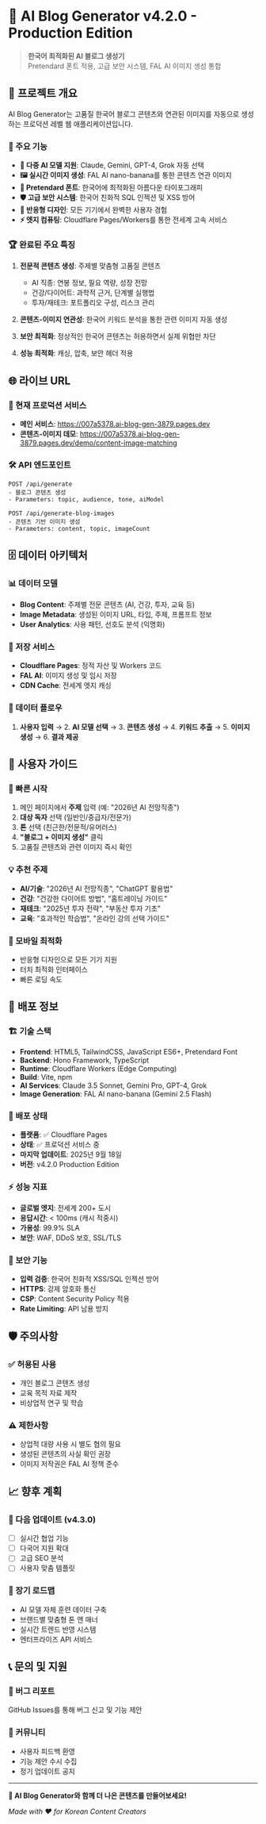 # 🤖 AI Blog Generator v4.2.0 - Production Edition

> **한국어 최적화된 AI 블로그 생성기**  
> Pretendard 폰트 적용, 고급 보안 시스템, FAL AI 이미지 생성 통합

## 🌟 프로젝트 개요

AI Blog Generator는 고품질 한국어 블로그 콘텐츠와 연관된 이미지를 자동으로 생성하는 프로덕션 레벨 웹 애플리케이션입니다.

### 🎯 주요 기능

- **🧠 다중 AI 모델 지원**: Claude, Gemini, GPT-4, Grok 자동 선택
- **🖼️ 실시간 이미지 생성**: FAL AI nano-banana를 통한 콘텐츠 연관 이미지
- **🎨 Pretendard 폰트**: 한국어에 최적화된 아름다운 타이포그래피
- **🛡️ 고급 보안 시스템**: 한국어 친화적 SQL 인젝션 및 XSS 방어
- **📱 반응형 디자인**: 모든 기기에서 완벽한 사용자 경험
- **⚡ 엣지 컴퓨팅**: Cloudflare Pages/Workers를 통한 전세계 고속 서비스

### 🏆 완료된 주요 특징

1. **전문적 콘텐츠 생성**: 주제별 맞춤형 고품질 콘텐츠
   - AI 직종: 연봉 정보, 필요 역량, 성장 전망
   - 건강/다이어트: 과학적 근거, 단계별 실행법
   - 투자/재테크: 포트폴리오 구성, 리스크 관리

2. **콘텐츠-이미지 연관성**: 한국어 키워드 분석을 통한 관련 이미지 자동 생성

3. **보안 최적화**: 정상적인 한국어 콘텐츠는 허용하면서 실제 위협만 차단

4. **성능 최적화**: 캐싱, 압축, 보안 헤더 적용

## 🌐 라이브 URL

### 📍 현재 프로덕션 서비스
- **메인 서비스**: https://007a5378.ai-blog-gen-3879.pages.dev
- **콘텐츠-이미지 데모**: https://007a5378.ai-blog-gen-3879.pages.dev/demo/content-image-matching

### 🛠️ API 엔드포인트
```
POST /api/generate
- 블로그 콘텐츠 생성
- Parameters: topic, audience, tone, aiModel

POST /api/generate-blog-images  
- 콘텐츠 기반 이미지 생성
- Parameters: content, topic, imageCount
```

## 🗄️ 데이터 아키텍처

### 📊 데이터 모델
- **Blog Content**: 주제별 전문 콘텐츠 (AI, 건강, 투자, 교육 등)
- **Image Metadata**: 생성된 이미지 URL, 타입, 주제, 프롬프트 정보
- **User Analytics**: 사용 패턴, 선호도 분석 (익명화)

### 🔧 저장 서비스
- **Cloudflare Pages**: 정적 자산 및 Workers 코드
- **FAL AI**: 이미지 생성 및 임시 저장
- **CDN Cache**: 전세계 엣지 캐싱

### 🔄 데이터 플로우
1. **사용자 입력** → 2. **AI 모델 선택** → 3. **콘텐츠 생성** → 4. **키워드 추출** → 5. **이미지 생성** → 6. **결과 제공**

## 👥 사용자 가이드

### 🚀 빠른 시작
1. 메인 페이지에서 **주제** 입력 (예: "2026년 AI 전망직종")
2. **대상 독자** 선택 (일반인/중급자/전문가)
3. **톤** 선택 (친근한/전문적/유머러스)
4. **"블로그 + 이미지 생성"** 클릭
5. 고품질 콘텐츠와 관련 이미지 즉시 확인

### 💡 추천 주제
- **AI/기술**: "2026년 AI 전망직종", "ChatGPT 활용법"
- **건강**: "건강한 다이어트 방법", "홈트레이닝 가이드"  
- **재테크**: "2025년 투자 전략", "부동산 투자 기초"
- **교육**: "효과적인 학습법", "온라인 강의 선택 가이드"

### 📱 모바일 최적화
- 반응형 디자인으로 모든 기기 지원
- 터치 최적화 인터페이스
- 빠른 로딩 속도

## 🚀 배포 정보

### 🏗️ 기술 스택
- **Frontend**: HTML5, TailwindCSS, JavaScript ES6+, Pretendard Font
- **Backend**: Hono Framework, TypeScript
- **Runtime**: Cloudflare Workers (Edge Computing)
- **Build**: Vite, npm
- **AI Services**: Claude 3.5 Sonnet, Gemini Pro, GPT-4, Grok
- **Image Generation**: FAL AI nano-banana (Gemini 2.5 Flash)

### 🔧 배포 상태
- **플랫폼**: ✅ Cloudflare Pages
- **상태**: ✅ 프로덕션 서비스 중
- **마지막 업데이트**: 2025년 9월 18일
- **버전**: v4.2.0 Production Edition

### ⚡ 성능 지표
- **글로벌 엣지**: 전세계 200+ 도시
- **응답시간**: < 100ms (캐시 적중시)
- **가용성**: 99.9% SLA
- **보안**: WAF, DDoS 보호, SSL/TLS

### 🔐 보안 기능
- **입력 검증**: 한국어 친화적 XSS/SQL 인젝션 방어
- **HTTPS**: 강제 암호화 통신
- **CSP**: Content Security Policy 적용
- **Rate Limiting**: API 남용 방지

## 🛡️ 주의사항

### ✅ 허용된 사용
- 개인 블로그 콘텐츠 생성
- 교육 목적 자료 제작
- 비상업적 연구 및 학습

### ⚠️ 제한사항
- 상업적 대량 사용 시 별도 협의 필요
- 생성된 콘텐츠의 사실 확인 권장
- 이미지 저작권은 FAL AI 정책 준수

## 📈 향후 계획

### 🔮 다음 업데이트 (v4.3.0)
- [ ] 실시간 협업 기능
- [ ] 다국어 지원 확대
- [ ] 고급 SEO 분석
- [ ] 사용자 맞춤 템플릿

### 🚀 장기 로드맵
- AI 모델 자체 훈련 데이터 구축
- 브랜드별 맞춤형 톤 앤 매너
- 실시간 트렌드 반영 시스템
- 엔터프라이즈 API 서비스

## 📞 문의 및 지원

### 🐛 버그 리포트
GitHub Issues를 통해 버그 신고 및 기능 제안

### 💬 커뮤니티
- 사용자 피드백 환영
- 기능 제안 수시 수집
- 정기 업데이트 공지

---

**🎉 AI Blog Generator와 함께 더 나은 콘텐츠를 만들어보세요!**

*Made with ❤️ for Korean Content Creators*